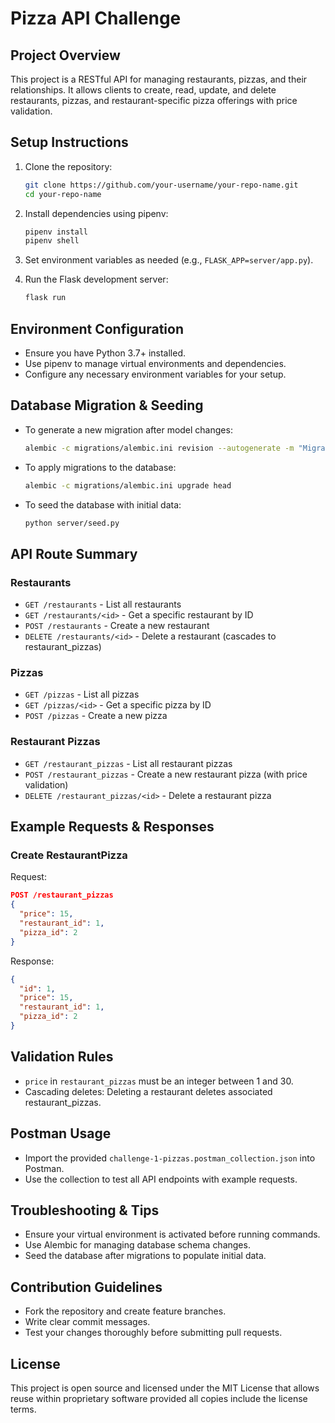 # Pizza API Challenge

## Project Overview

This project is a RESTful API for managing restaurants, pizzas, and their relationships. It allows clients to create, read, update, and delete restaurants, pizzas, and restaurant-specific pizza offerings with price validation.

## Setup Instructions

1. Clone the repository:
   ```bash
   git clone https://github.com/your-username/your-repo-name.git
   cd your-repo-name
   ```

2. Install dependencies using pipenv:
   
   ```bash
   pipenv install
   pipenv shell
   ```

3. Set environment variables as needed (e.g., `FLASK_APP=server/app.py`).

4. Run the Flask development server:
   
   ```bash
   flask run
   ```

## Environment Configuration

- Ensure you have Python 3.7+ installed.
- Use pipenv to manage virtual environments and dependencies.
- Configure any necessary environment variables for your setup.

## Database Migration & Seeding

- To generate a new migration after model changes:
  
  ```bash
  alembic -c migrations/alembic.ini revision --autogenerate -m "Migration message"
  ```

- To apply migrations to the database:
  
  ```bash
  alembic -c migrations/alembic.ini upgrade head
  ```

- To seed the database with initial data:
  
  ```bash
  python server/seed.py
  ```

## API Route Summary

### Restaurants

- `GET /restaurants` - List all restaurants
- `GET /restaurants/<id>` - Get a specific restaurant by ID
- `POST /restaurants` - Create a new restaurant
- `DELETE /restaurants/<id>` - Delete a restaurant (cascades to restaurant_pizzas)

### Pizzas

- `GET /pizzas` - List all pizzas
- `GET /pizzas/<id>` - Get a specific pizza by ID
- `POST /pizzas` - Create a new pizza

### Restaurant Pizzas

- `GET /restaurant_pizzas` - List all restaurant pizzas
- `POST /restaurant_pizzas` - Create a new restaurant pizza (with price validation)
- `DELETE /restaurant_pizzas/<id>` - Delete a restaurant pizza

## Example Requests & Responses

### Create RestaurantPizza

Request:

```json
POST /restaurant_pizzas
{
  "price": 15,
  "restaurant_id": 1,
  "pizza_id": 2
}
```

Response:

```json
{
  "id": 1,
  "price": 15,
  "restaurant_id": 1,
  "pizza_id": 2
}
```

## Validation Rules

- `price` in `restaurant_pizzas` must be an integer between 1 and 30.
- Cascading deletes: Deleting a restaurant deletes associated restaurant_pizzas.

## Postman Usage

- Import the provided `challenge-1-pizzas.postman_collection.json` into Postman.
- Use the collection to test all API endpoints with example requests.

## Troubleshooting & Tips

- Ensure your virtual environment is activated before running commands.
- Use Alembic for managing database schema changes.
- Seed the database after migrations to populate initial data.

## Contribution Guidelines

- Fork the repository and create feature branches.
- Write clear commit messages.
- Test your changes thoroughly before submitting pull requests.

## License

This project is open source and licensed under the MIT License that allows reuse within proprietary software provided all copies include the license terms.
